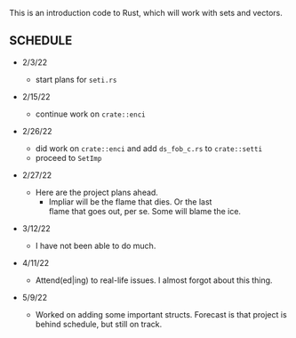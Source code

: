 This is an introduction code to Rust, which will work with sets and vectors.

SCHEDULE
---------

- 2/3/22
  * start plans for `seti.rs`

- 2/15/22
  * continue work on `crate::enci`

- 2/26/22
  * did work on `crate::enci` and add `ds_fob_c.rs` to `crate::setti`
  * proceed to `SetImp`

- 2/27/22
  * Here are the project plans ahead.
    * Impliar will be the flame that dies. Or the last    
      flame that goes out, per se. Some will blame the
      ice.

- 3/12/22
  * I have not been able to do much.

- 4/11/22
  * Attend(ed|ing) to real-life issues. I almost forgot about this thing.

- 5/9/22
  * Worked on adding some important structs. Forecast is that project is
    behind schedule, but still on track.
